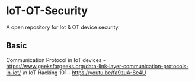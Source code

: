 # IoT-OT-Security
A open repository for Iot &amp; OT device security.

## Basic
Communication Protocol in IoT devices - https://www.geeksforgeeks.org/data-link-layer-communication-protocols-in-iot/ \n
IoT Hacking 101 - https://youtu.be/fa9zuA-8e4U
